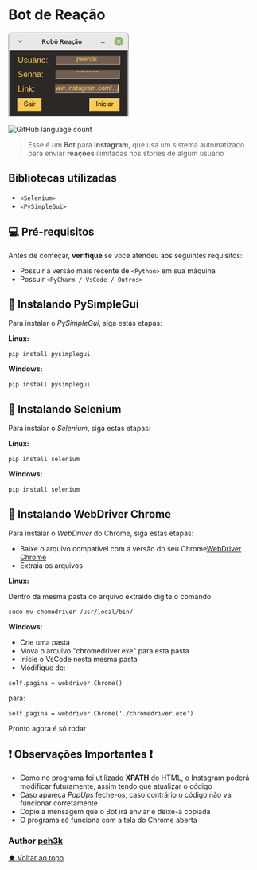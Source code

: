 # Bot de Reação

![alt text](https://github.com/peh3k/Bot-Reacao/blob/main/bot.png)

![GitHub language count](https://img.shields.io/github/languages/count/peh3k/conversor-de-bases-numericas?style=for-the-badge)

> Esse é um **Bot** para **Instagram**, que usa um sistema automatizado para enviar **reações** ilimitadas nos stories de algum usuário

## Bibliotecas utilizadas

- `<Selenium>`
- `<PySimpleGui>`

## 💻 Pré-requisitos

Antes de começar, **verifique** se você atendeu aos seguintes requisitos:
<!---Estes são apenas requisitos de exemplo. Adicionar, duplicar ou remover conforme necessário--->
* Possuir a versão mais recente de `<Python>` em sua máquina
* Possuir `<PyCharm / VsCode / Outros>`

## 🚀 Instalando PySimpleGui

Para instalar o *PySimpleGui*, siga estas etapas:

**Linux:**
```
pip install pysimplegui
```

**Windows:**
```
pip install pysimplegui
```
## 🚀 Instalando Selenium

Para instalar o *Selenium*, siga estas etapas:

**Linux:**
```
pip install selenium
```

**Windows:**
```
pip install selenium
```
## 🚀 Instalando WebDriver Chrome

Para instalar o *WebDriver* do Chrome, siga estas etapas:

- Baixe o arquivo compatível com a versão do seu Chrome<a href="https://chromedriver.chromium.org/downloads">WebDriver Chrome</a>
- Extraia os arquivos

**Linux:**

  Dentro da mesma pasta do arquivo extraído digite o comando:

```
sudo mv chomedriver /usr/local/bin/
```
**Windows:**

- Crie uma pasta
- Mova o arquivo "chromedriver.exe" para esta pasta
- Inicie o VsCode nesta mesma pasta
- Modifique de:
```
self.pagina = webdriver.Chrome()
```
para:
```
self.pagina = webdriver.Chrome('./chromedriver.exe')
```
Pronto agora é só rodar

## ❗ Observações Importantes ❗
- Como no programa foi utilizado **XPATH** do HTML,
o Instagram poderá modificar futuramente, assim tendo que atualizar
o código
- Caso apareça *PopUps* feche-os, caso contrário o código não
vai funcionar corretamente
- Copie a mensagem que o Bot irá enviar e deixe-a copiada
- O programa só funciona com a tela do Chrome aberta

### Author <a href="https://github.com/peh3k">peh3k</a>

[⬆ Voltar ao topo](#Bot-Reacao)<br>

